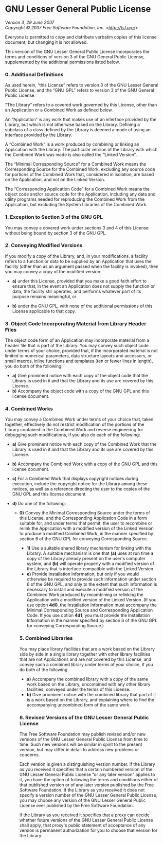 GNU Lesser General Public License
=================================

_Version 3, 29 June 2007_  
_Copyright © 2007 Free Software Foundation, Inc. &lt;<http://fsf.org/>&gt;_

Everyone is permitted to copy and distribute verbatim copies
of this license document, but changing it is not allowed.


This version of the GNU Lesser General Public License incorporates
the terms and conditions of version 3 of the GNU General Public
License, supplemented by the additional permissions listed below.

### 0. Additional Definitions

As used herein, “this License” refers to version 3 of the GNU Lesser
General Public License, and the “GNU GPL” refers to version 3 of the GNU
General Public License.

“The Library” refers to a covered work governed by this License,
other than an Application or a Combined Work as defined below.

An “Application” is any work that makes use of an interface provided
by the Library, but which is not otherwise based on the Library.
Defining a subclass of a class defined by the Library is deemed a mode
of using an interface provided by the Library.

A “Combined Work” is a work produced by combining or linking an
Application with the Library.  The particular version of the Library
with which the Combined Work was made is also called the “Linked
Version”.

The “Minimal Corresponding Source” for a Combined Work means the
Corresponding Source for the Combined Work, excluding any source code
for portions of the Combined Work that, considered in isolation, are
based on the Application, and not on the Linked Version.

The “Corresponding Application Code” for a Combined Work means the
object code and/or source code for the Application, including any data
and utility programs needed for reproducing the Combined Work from the
Application, but excluding the System Libraries of the Combined Work.

### 1. Exception to Section 3 of the GNU GPL

You may convey a covered work under sections 3 and 4 of this License
without being bound by section 3 of the GNU GPL.

### 2. Conveying Modified Versions

If you modify a copy of the Library, and, in your modifications, a
facility refers to a function or data to be supplied by an Application
that uses the facility (other than as an argument passed when the
facility is invoked), then you may convey a copy of the modified
version:

* **a)** under this License, provided that you make a good faith effort to
ensure that, in the event an Application does not supply the
function or data, the facility still operates, and performs
whatever part of its purpose remains meaningful, or

* **b)** under the GNU GPL, with none of the additional permissions of
this License applicable to that copy.

### 3. Object Code Incorporating Material from Library Header Files

The object code form of an Application may incorporate material from
a header file that is part of the Library.  You may convey such object
code under terms of your choice, provided that, if the incorporated
material is not limited to numerical parameters, data structure
layouts and accessors, or small macros, inline functions and templates
(ten or fewer lines in length), you do both of the following:

* **a)** Give prominent notice with each copy of the object code that the
Library is used in it and that the Library and its use are
covered by this License.
* **b)** Accompany the object code with a copy of the GNU GPL and this license
document.

### 4. Combined Works

You may convey a Combined Work under terms of your choice that,
taken together, effectively do not restrict modification of the
portions of the Library contained in the Combined Work and reverse
engineering for debugging such modifications, if you also do each of
the following:

* **a)** Give prominent notice with each copy of the Combined Work that
the Library is used in it and that the Library and its use are
covered by this License.

* **b)** Accompany the Combined Work with a copy of the GNU GPL and this license
document.

* **c)** For a Combined Work that displays copyright notices during
execution, include the copyright notice for the Library among
these notices, as well as a reference directing the user to the
copies of the GNU GPL and this license document.

* **d)** Do one of the following:
    - **0)** Convey the Minimal Corresponding Source under the terms of this
	License, and the Corresponding Application Code in a form
	suitable for, and under terms that permit, the user to
	recombine or relink the Application with a modified version of
	the Linked Version to produce a modified Combined Work, in the
	manner specified by section 6 of the GNU GPL for conveying
	Corresponding Source.
	    - **1)** Use a suitable shared library mechanism for linking with the
		Library.  A suitable mechanism is one that **(a)** uses at run time
		a copy of the Library already present on the user's computer
		system, and **(b)** will operate properly with a modified version
		of the Library that is interface-compatible with the Linked
		Version.

		* **e)** Provide Installation Information, but only if you would otherwise
		be required to provide such information under section 6 of the
		GNU GPL, and only to the extent that such information is
		necessary to install and execute a modified version of the
		Combined Work produced by recombining or relinking the
		Application with a modified version of the Linked Version. (If
		you use option **4d0**, the Installation Information must accompany
		the Minimal Corresponding Source and Corresponding Application
		Code. If you use option **4d1**, you must provide the Installation
		Information in the manner specified by section 6 of the GNU GPL
		for conveying Corresponding Source.)

		### 5. Combined Libraries

		You may place library facilities that are a work based on the
		Library side by side in a single library together with other library
		facilities that are not Applications and are not covered by this
		License, and convey such a combined library under terms of your
		choice, if you do both of the following:

		* **a)** Accompany the combined library with a copy of the same work based
		on the Library, uncombined with any other library facilities,
		conveyed under the terms of this License.
		* **b)** Give prominent notice with the combined library that part of it
		is a work based on the Library, and explaining where to find the
		accompanying uncombined form of the same work.

		### 6. Revised Versions of the GNU Lesser General Public License

		The Free Software Foundation may publish revised and/or new versions
		of the GNU Lesser General Public License from time to time. Such new
		versions will be similar in spirit to the present version, but may
		differ in detail to address new problems or concerns.

		Each version is given a distinguishing version number. If the
		Library as you received it specifies that a certain numbered version
		of the GNU Lesser General Public License “or any later version”
		applies to it, you have the option of following the terms and
		conditions either of that published version or of any later version
		published by the Free Software Foundation. If the Library as you
		received it does not specify a version number of the GNU Lesser
		General Public License, you may choose any version of the GNU Lesser
		General Public License ever published by the Free Software Foundation.

		If the Library as you received it specifies that a proxy can decide
		whether future versions of the GNU Lesser General Public License shall
		apply, that proxy's public statement of acceptance of any version is
		permanent authorization for you to choose that version for the
		Library.


